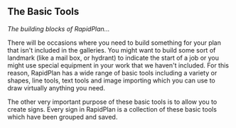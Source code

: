 ## The Basic Tools

*The building blocks of RapidPlan...*

There will be occasions where you need to build something for your plan that isn't included in the galleries. You might want to build some sort of landmark (like a mail box, or hydrant) to indicate the start of a job or you might use special equipment in your work that we haven't included. For this reason, RapidPlan has a wide range of basic tools including a variety or shapes, line tools, text tools and image importing which you can use to draw virtually anything you need.

The other very important purpose of these basic tools is to allow you to create signs. Every sign in RapidPlan is a collection of these basic tools which have been grouped and saved.

